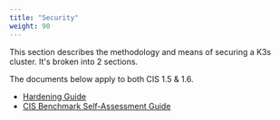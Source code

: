 ```yaml
---
title: "Security"
weight: 90
---
```


This section describes the methodology and means of securing a K3s cluster. It's broken into 2 sections. 

The documents below apply to both CIS 1.5 & 1.6.

* [Hardening Guide](./hardening_guide/)
* [CIS Benchmark Self-Assessment Guide](./self_assessment/)
